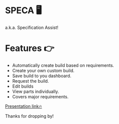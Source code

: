 # SPECA 🖥️
a.k.a. Specification Assist!


# Features 👉
 - Automatically create build based on requirements.
 - Create your own custom build.
 - Save build to you dashboard.
 - Request the build. 
 - Edit builds
 - View parts individually.
 - Covers major requirements.

[Presentation link🔥](https://www.canva.com/design/DADsoQxHYvY/b8cXrYoTXX3wf1ZAZlxIUQ/view?utm_content=DADsoQxHYvY&utm_campaign=designshare&utm_medium=link&utm_source=publishsharelink) 

Thanks for dropping by!

